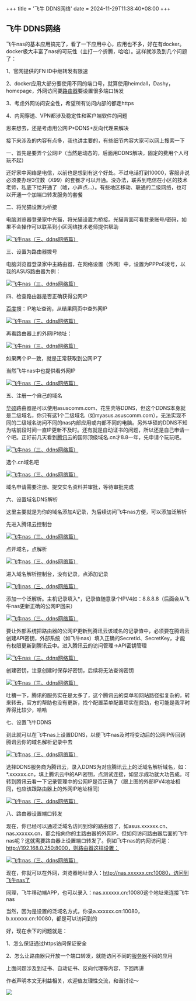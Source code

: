 +++
title = '飞牛 DDNS网络'
date = 2024-11-29T11:38:40+08:00
+++

## 飞牛 DDNS网络

飞牛nas的基本应用搞完了，看了一下应用中心，应用也不多，好在有docker。docker极大丰富了nas的可玩性（主打一个折腾，哈哈）。这样就涉及到几个问题了：

1、官网提供的FN ID中继转发有限速

2、docker应用大部分要使用不同的端口号，就算使用heimdall，Dashy，homepage，外网访问要[路由器](https://www.smzdm.com/fenlei/luyouqi/)要设置很多端口转发

3、考虑外网访问安全性，希望所有访问内部的都走https

4、内网穿透、VPN都涉及稳定性和客户端软件的问题

思来想去，还是考虑用公网IP+DDNS+反向代理来解决

接下来涉及的内容有点多，我也讲主要的，有些细节内容大家可以网上搜索一下

一、首先是要弄个公网IP（当然是动态的，后面用DDNS解决，固定的费用个人可玩不起）

还好家中网络是电信，以前也是想到有这个好处。不过电话打到10000，客服非说必须要办理3位数（X99）的套餐才可以开通。没办法，联系到电信在小区的技术老师，私底下给开通了（嘘，小声点...）。有些地区移动、联通的二级网络，也可以开通一个加端口转发服务的套餐

二、将光猫设置为桥接

电脑浏览器登录家中光猫，将光猫设置为桥接。光猫背面可看登录账号/密码，如果不会操作可以联系到小区网络技术老师提供帮助

[![飞牛nas（三、ddns网络篇）](https://am.zdmimg.com/202410/27/671df493deba34122.png_e1080.jpg)](https://post.smzdm.com/p/axodle6d/pic_2/)

三、设置为路由器拨号

电脑浏览器登录家中主路由器，在网络设置（外网）中，设置为PPPoE拨号，以我的ASUS路由器为例：

[![飞牛nas（三、ddns网络篇）](https://am.zdmimg.com/202410/27/671df52143ed64351.png_e1080.jpg)](https://post.smzdm.com/p/axodle6d/pic_3/)

四、检查路由器是否正确获得公网IP

[百度](https://pinpai.smzdm.com/3357/)搜：IP地址查询，从结果网页中查外网IP

[![飞牛nas（三、ddns网络篇）](https://qnam.smzdm.com/202410/27/671df660f66bf9119.png_e1080.jpg)](https://post.smzdm.com/p/axodle6d/pic_4/)

再看路由器上的外网IP地址：

[![飞牛nas（三、ddns网络篇）](https://qnam.smzdm.com/202410/27/671df6dae57c06911.png_e1080.jpg)](https://post.smzdm.com/p/axodle6d/pic_5/)

如果两个IP一致，就是正常获取到公网IP了

当然飞牛nas中也提供看外网IP

[![飞牛nas（三、ddns网络篇）](https://am.zdmimg.com/202410/27/671df749d46053506.png_e1080.jpg)](https://post.smzdm.com/p/axodle6d/pic_6/)

五、注册一个自己的域名

[华硕](https://pinpai.smzdm.com/1681/)路由器是可以使用asuscomm.com、花生壳等DDNS，但这个DDNS本身就是二级域名，你只有这1个二级域名（如myasus.asuscomm.com），无法实现不同的二级域名访问不同的nas内部应用或内部不同的电脑。另外华硕的DDNS不知为啥前段时间一直IP更新不及时。还有就是自动证书的问题，所以还是自己申请一个吧。正好前几天看到[腾讯](https://pinpai.smzdm.com/19011/)云的国际顶级域名.cn才8.8一年，先申请个玩玩吧。

[![飞牛nas（三、ddns网络篇）](https://am.zdmimg.com/202410/27/671dfa65e3e5c1386.png_e1080.jpg)](https://post.smzdm.com/p/axodle6d/pic_7/)

选个.cn域名吧

[![飞牛nas（三、ddns网络篇）](https://am.zdmimg.com/202410/27/671dfa8df402c3561.png_e1080.jpg)](https://post.smzdm.com/p/axodle6d/pic_8/)

域名申请需要注册、提交实名资料并审批，等待审批完成

六、设置域名DNS解析

这里主要就是为你的域名添加A记录，为后续访问飞牛nas方便，可以添加泛解析

先进入腾讯云控制台

[![飞牛nas（三、ddns网络篇）](https://qnam.smzdm.com/202410/27/671dfc8d8dde38399.png_e1080.jpg)](https://post.smzdm.com/p/axodle6d/pic_9/)

点开域名，点解析

[![飞牛nas（三、ddns网络篇）](https://qnam.smzdm.com/202410/27/671dfd1237bf68666.png_e1080.jpg)](https://post.smzdm.com/p/axodle6d/pic_10/)

进入域名解析控制台，没有记录，点添加记录

[![飞牛nas（三、ddns网络篇）](https://am.zdmimg.com/202410/27/671dfd772245f9266.png_e1080.jpg)](https://post.smzdm.com/p/axodle6d/pic_11/)

添加一个泛解析。主机记录填入\*，记录值随意录个IPV4如：8.8.8.8（后面会从飞牛nas更新正确的公网IP回来）

[![飞牛nas（三、ddns网络篇）](https://am.zdmimg.com/202410/27/671dfe1ae25352190.png_e1080.jpg)](https://post.smzdm.com/p/axodle6d/pic_12/)

要让外部系统把路由器的公网IP更新到腾讯云该域名的记录值中，必须要在腾讯云创建API密钥，外部系统（如飞牛nas）填入正确的SecretId、SecretKey，才能有权限更新到腾讯云中。进入腾讯云的访问管理->API密钥管理

[![飞牛nas（三、ddns网络篇）](https://am.zdmimg.com/202410/27/671e00a3e621c1580.png_e1080.jpg)](https://post.smzdm.com/p/axodle6d/pic_13/)

创建密钥，注意创建时保存好密钥，后续将无法查询密钥

[![飞牛nas（三、ddns网络篇）](https://qnam.smzdm.com/202410/27/671e00f18a0f74993.png_e1080.jpg)](https://post.smzdm.com/p/axodle6d/pic_14/)

吐槽一下，腾讯的服务实在是太多了，这个腾讯云的菜单和网站路径挺复杂的，转来转去，官方的帮助也没有更新，找个配置菜单配置项实在费劲，也可能是我平时弄得比较少，哈哈

七、设置飞牛DDNS

到此就可以在飞牛nas上设置DDNS，以便飞牛nas及时将变动后的公网IP传回到腾讯云你的域名解析记录中去

[![飞牛nas（三、ddns网络篇）](https://qnam.smzdm.com/202410/27/671e02868c2e19051.png_e1080.jpg)](https://post.smzdm.com/p/axodle6d/pic_15/)

选择DDNS服务商为腾讯云，录入DDNS为对应腾讯云上的泛域名解析域名，如：\*.xxxxxx.cn，填上腾讯云中的API密钥，点测试连接，如显示成功就大功告成。可转到腾讯云看一下记录管理中的公网IP是否正确了（跟上图的外部IPV4地址相同，也应该跟路由器上的外网IP地址相同）

[![飞牛nas（三、ddns网络篇）](https://am.zdmimg.com/202410/27/671e03716ce205394.png_e1080.jpg)](https://post.smzdm.com/p/axodle6d/pic_16/)

八、路由器设置端口转发

现在，你已经可以通过泛域名访问到你的路由器了，如asus.xxxxxx.cn、nas.xxxxxx.cn，都会指向你的主路由器的外网IP。但如何访问路由器后面的飞牛nas呢？这就需要路由器上设置端口转发了。例如飞牛nas的内网访问是：http://192.168.0.250:8000，则路由器这样设置：

[![飞牛nas（三、ddns网络篇）](https://qnam.smzdm.com/202410/27/671e056d86bc15141.png_e1080.jpg)](https://post.smzdm.com/p/axodle6d/pic_17/)

现在，你就可以在外网，浏览器地址录入：http://nas.xxxxxx.cn:10080，访问到飞牛nas了

同理，飞牛移动端APP，也可以录入：nas.xxxxxx.cn:10080这个地址来连接飞牛nas

当然，因为是设置的泛域名方式，你录a.xxxxxx.cn:10080，b.xxxxxx.cn:10080，都是可以访问到的

好，现在余下的问题就是：

1、怎么保证通过https访问保证安全

2、怎么让路由器只开放一个端口转发，就能访问不同的[服务器](https://www.smzdm.com/fenlei/fuwuqi/)不同的应用

上面问题涉及到证书、自动证书、反向代理等内容，下回再讲

作者声明本文无利益相关，欢迎值友理性交流，和谐讨论～

![](https://res.smzdm.com/pc/pc_shequ/dist/img/the-end.png)

